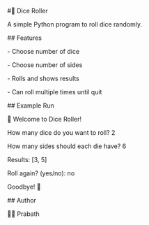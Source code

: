 \#🎲 Dice Roller



A simple Python program to roll dice randomly.



\## Features

\- Choose number of dice

\- Choose number of sides

\- Rolls and shows results

\- Can roll multiple times until quit



\## Example Run

🎲 Welcome to Dice Roller!

How many dice do you want to roll? 2

How many sides should each die have? 6

Results: \[3, 5]



Roll again? (yes/no): no

Goodbye! 👋



\## Author

👨‍💻 Prabath



